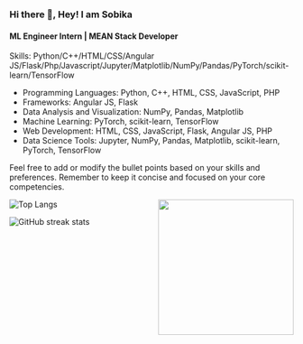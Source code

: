 ### Hi there 👋, Hey! I am Sobika
#### ML Engineer Intern | MEAN Stack Developer



Skills: Python/C++/HTML/CSS/Angular JS/Flask/Php/Javascript/Jupyter/Matplotlib/NumPy/Pandas/PyTorch/scikit-learn/TensorFlow


- Programming Languages: Python, C++, HTML, CSS, JavaScript, PHP
- Frameworks: Angular JS, Flask
- Data Analysis and Visualization: NumPy, Pandas, Matplotlib
- Machine Learning: PyTorch, scikit-learn, TensorFlow
- Web Development: HTML, CSS, JavaScript, Flask, Angular JS, PHP
- Data Science Tools: Jupyter, NumPy, Pandas, Matplotlib, scikit-learn, PyTorch, TensorFlow

Feel free to add or modify the bullet points based on your skills and preferences. Remember to keep it concise and focused on your core competencies.







<img align="right" src="https://media.giphy.com/media/FoVzfcqCDSb7zCynOp/giphy.gif?cid=ecf05e47yn541kh8tuo4awvu3rjpe5udspk3mcxpp44dc48d&ep=v1_gifs_search&rid=giphy.gif&ct=g" width="240"/>

![Top Langs](https://github-readme-stats.vercel.app/api/top-langs/?username=sobiness&hide_progress=true)




![GitHub streak stats](https://streak-stats.demolab.com/?user=sobiness)  


